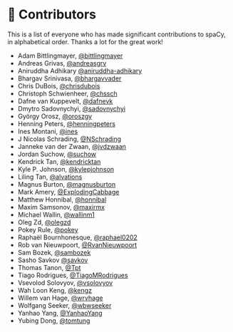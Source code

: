 # 👥 Contributors

This is a list of everyone who has made significant contributions to spaCy, in alphabetical order. Thanks a lot for the great work!

* Adam Bittlingmayer, [@bittlingmayer](https://github.com/bittlingmayer)
* Andreas Grivas, [@andreasgrv](https://github.com/andreasgrv)
* Aniruddha Adhikary [@aniruddha-adhikary](https://github.com/aniruddha-adhikary)
* Bhargav Srinivasa, [@bhargavvader](https://github.com/bhargavvader)
* Chris DuBois, [@chrisdubois](https://github.com/chrisdubois)
* Christoph Schwienheer, [@chssch](https://github.com/chssch)
* Dafne van Kuppevelt, [@dafnevk](https://github.com/dafnevk)
* Dmytro Sadovnychyi, [@sadovnychyi](https://github.com/sadovnychyi)
* György Orosz, [@oroszgy](https://github.com/oroszgy)
* Henning Peters, [@henningpeters](https://github.com/henningpeters)
* Ines Montani, [@ines](https://github.com/ines)
* J Nicolas Schrading, [@NSchrading](https://github.com/NSchrading)
* Janneke van der Zwaan, [@jvdzwaan](https://github.com/jvdzwaan)
* Jordan Suchow, [@suchow](https://github.com/suchow)
* Kendrick Tan, [@kendricktan](https://github.com/kendricktan)
* Kyle P. Johnson, [@kylepjohnson](https://github.com/kylepjohnson)
* Liling Tan, [@alvations](https://github.com/alvations)
* Magnus Burton, [@magnusburton](https://github.com/magnusburton)
* Mark Amery, [@ExplodingCabbage](https://github.com/ExplodingCabbage)
* Matthew Honnibal, [@honnibal](https://github.com/honnibal)
* Maxim Samsonov, [@maxirmx](https://github.com/maxirmx)
* Michael Wallin, [@wallinm1](https://github.com/wallinm1)
* Oleg Zd, [@olegzd](https://github.com/olegzd)
* Pokey Rule, [@pokey](https://github.com/pokey)
* Raphaël Bournhonesque, [@raphael0202](https://github.com/raphael0202)
* Rob van Nieuwpoort, [@RvanNieuwpoort](https://github.com/RvanNieuwpoort)
* Sam Bozek, [@sambozek](https://github.com/sambozek)
* Sasho Savkov [@savkov](https://github.com/savkov)
* Thomas Tanon, [@Tpt](https://github.com/Tpt)
* Tiago Rodrigues, [@TiagoMRodrigues](https://github.com/TiagoMRodrigues)
* Vsevolod Solovyov, [@vsolovyov](https://github.com/vsolovyov)
* Wah Loon Keng, [@kengz](https://github.com/kengz)
* Willem van Hage, [@wrvhage](https://github.com/wrvhage)
* Wolfgang Seeker, [@wbwseeker](https://github.com/wbwseeker)
* Yanhao Yang, [@YanhaoYang](https://github.com/YanhaoYang)
* Yubing Dong, [@tomtung](https://github.com/tomtung)
